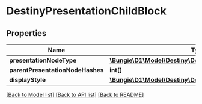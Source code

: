# DestinyPresentationChildBlock

## Properties
Name | Type | Description | Notes
------------ | ------------- | ------------- | -------------
**presentationNodeType** | [**\Bungie\D1\Model\Destiny\DestinyPresentationNodeType**](DestinyPresentationNodeType.md) |  | [optional] 
**parentPresentationNodeHashes** | **int[]** |  | [optional] 
**displayStyle** | [**\Bungie\D1\Model\Destiny\DestinyPresentationDisplayStyle**](DestinyPresentationDisplayStyle.md) |  | [optional] 

[[Back to Model list]](../README.md#documentation-for-models) [[Back to API list]](../README.md#documentation-for-api-endpoints) [[Back to README]](../README.md)


